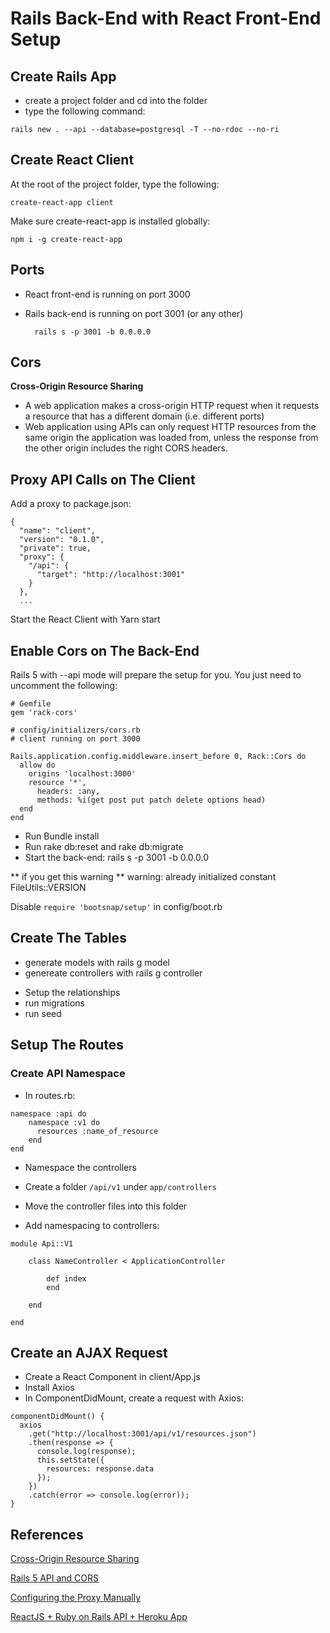 # Rails Back-End with React Front-End Setup

## Create Rails App

- create a project folder and cd into the folder
- type the following command:

`rails new . --api --database=postgresql -T --no-rdoc --no-ri`

## Create React Client

At the root of the project folder, type the following:

`create-react-app client`

Make sure create-react-app is installed globally:

`npm i -g create-react-app`

## Ports

- React front-end is running on port 3000
- Rails back-end is running on port 3001 (or any other)

      	rails s -p 3001 -b 0.0.0.0

## Cors

**Cross-Origin Resource Sharing**

- A web application makes a cross-origin HTTP request when it requests a resource that has a different domain (i.e. different ports)
- Web application using APIs can only request HTTP resources from the same origin the application was loaded from, unless the response from the other origin includes the right CORS headers.

## Proxy API Calls on The Client

Add a proxy to package.json:

```
{
  "name": "client",
  "version": "0.1.0",
  "private": true,
  "proxy": {
    "/api": {
      "target": "http://localhost:3001"
    }
  },
  ...
```

Start the React Client with Yarn start

## Enable Cors on The Back-End

Rails 5 with --api mode will prepare the setup for you. You just need to uncomment the following:

```
# Gemfile
gem 'rack-cors'

# config/initializers/cors.rb
# client running on port 3000

Rails.application.config.middleware.insert_before 0, Rack::Cors do
  allow do
    origins 'localhost:3000'
    resource '*',
      headers: :any,
      methods: %i(get post put patch delete options head)
  end
end
```

- Run Bundle install
- Run rake db:reset and rake db:migrate
- Start the back-end: rails s -p 3001 -b 0.0.0.0

** if you get this warning **
warning: already initialized constant FileUtils::VERSION

Disable `require 'bootsnap/setup'` in config/boot.rb

## Create The Tables

- generate models with rails g model
- genereate controllers with rails g controller

* Setup the relationships
* run migrations
* run seed

## Setup The Routes

### Create API Namespace

- In routes.rb:

```
namespace :api do
    namespace :v1 do
      resources :name_of_resource
    end
end
```

- Namespace the controllers

- Create a folder `/api/v1` under `app/controllers`
- Move the controller files into this folder
- Add namespacing to controllers:

```
module Api::V1

	class NameController < ApplicationController

		def index
		end

	end

end
```

## Create an AJAX Request

- Create a React Component in client/App.js
- Install Axios
- In ComponentDidMount, create a request with Axios:

```
componentDidMount() {
  axios
    .get("http://localhost:3001/api/v1/resources.json")
    .then(response => {
      console.log(response);
      this.setState({
        resources: response.data
      });
    })
    .catch(error => console.log(error));
}
```

## References

[Cross-Origin Resource Sharing](https://developer.mozilla.org/en-US/docs/Web/HTTP/CORS)

[Rails 5 API and CORS](https://til.hashrocket.com/posts/4d7f12b213-rails-5-api-and-cors)

[Configuring the Proxy Manually](https://github.com/facebook/create-react-app/blob/master/packages/react-scripts/template/README.md#configuring-the-proxy-manually)

[ReactJS + Ruby on Rails API + Heroku App](https://medium.com/@bruno_boehm/reactjs-ruby-on-rails-api-heroku-app-2645c93f0814)
